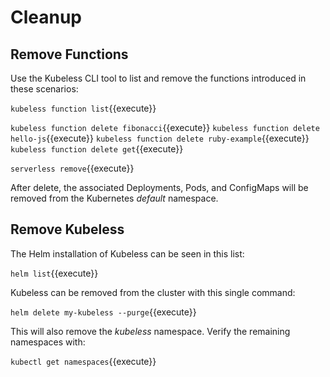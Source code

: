 # Cleanup #

## Remove Functions ##

Use the Kubeless CLI tool to list and remove the functions introduced in these scenarios:

`kubeless function list`{{execute}}

`kubeless function delete fibonacci`{{execute}}
`kubeless function delete hello-js`{{execute}}
`kubeless function delete ruby-example`{{execute}}
`kubeless function delete get`{{execute}}

`serverless remove`{{execute}}

After delete, the associated Deployments, Pods, and ConfigMaps will be removed from the Kubernetes _default_ namespace.

## Remove Kubeless ##

The Helm installation of Kubeless can be seen in this list:

`helm list`{{execute}}

Kubeless can be removed from the cluster with this single command:

`helm delete my-kubeless --purge`{{execute}}

This will also remove the _kubeless_ namespace. Verify the remaining namespaces with:

`kubectl get namespaces`{{execute}}
